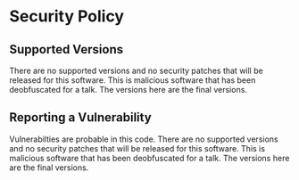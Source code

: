 # Security Policy

## Supported Versions

There are no supported versions and no security patches that will be released for this software. This is malicious software that has been deobfuscated for a talk. The versions here are the final versions.

## Reporting a Vulnerability

Vulnerabilties are probable in this code. There are no supported versions and no security patches that will be released for this software. This is malicious software that has been deobfuscated for a talk. The versions here are the final versions.
